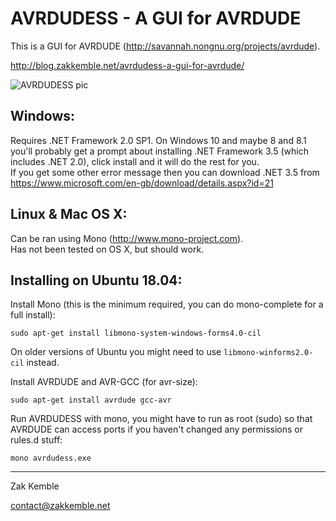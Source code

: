 AVRDUDESS - A GUI for AVRDUDE
=============================

This is a GUI for AVRDUDE (http://savannah.nongnu.org/projects/avrdude).

http://blog.zakkemble.net/avrdudess-a-gui-for-avrdude/

![AVRDUDESS pic](https://github.com/zkemble/AVRDUDESS/raw/master/images/avrdudess.png "")

Windows:
--------
Requires .NET Framework 2.0 SP1. On Windows 10 and maybe 8 and 8.1 you'll probably get a prompt about installing .NET Framework 3.5 (which includes .NET 2.0), click install and it will do the rest for you.\
If you get some other error message then you can download .NET 3.5 from https://www.microsoft.com/en-gb/download/details.aspx?id=21

Linux & Mac OS X:
-----------------
Can be ran using Mono (http://www.mono-project.com).\
Has not been tested on OS X, but should work.

Installing on Ubuntu 18.04:
---------------------------
Install Mono (this is the minimum required, you can do mono-complete for a full install):

    sudo apt-get install libmono-system-windows-forms4.0-cil

On older versions of Ubuntu you might need to use `libmono-winforms2.0-cil` instead.

Install AVRDUDE and AVR-GCC (for avr-size):

    sudo apt-get install avrdude gcc-avr

Run AVRDUDESS with mono, you might have to run as root (sudo) so that AVRDUDE can access ports if you haven't changed any permissions or rules.d stuff:

    mono avrdudess.exe

--------

Zak Kemble

contact@zakkemble.net
